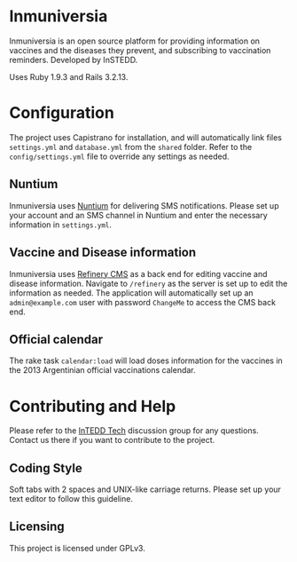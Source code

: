 # Inmuniversia

Inmuniversia is an open source platform for providing information on vaccines and the diseases they prevent, and subscribing to vaccination reminders. Developed by InSTEDD.

Uses Ruby 1.9.3 and Rails 3.2.13.

# Configuration

The project uses Capistrano for installation, and will automatically link files `settings.yml` and `database.yml` from the `shared` folder. Refer to the `config/settings.yml` file to override any settings as needed.

## Nuntium

Inmuniversia uses [Nuntium](http://bitbucket.org/instedd/nuntium) for delivering SMS notifications. Please set up your account and an SMS channel in Nuntium and enter the necessary information in `settings.yml`.

## Vaccine and Disease information

Inmuniversia uses [Refinery CMS](http://refinerycms.com) as a back end for editing vaccine and disease information. Navigate to `/refinery` as the server is set up to edit the information as needed. The application will automatically set up an `admin@example.com` user with password `ChangeMe` to access the CMS back end.

## Official calendar

The rake task `calendar:load` will load doses information for the vaccines in the 2013 Argentinian official vaccinations calendar.

# Contributing and Help

Please refer to the [InTEDD Tech](http://groups.google.com/group/instedd-tech) discussion group for any questions. Contact us there if you want to contribute to the project.

## Coding Style

Soft tabs with 2 spaces and UNIX-like carriage returns. Please set up your text editor to follow this guideline.

## Licensing

This project is licensed under GPLv3.